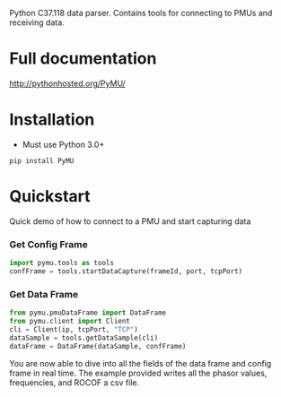Python C37.118 data parser.  Contains tools for connecting to PMUs and receiving data.

# Full documentation
http://pythonhosted.org/PyMU/

# Installation
* Must use Python 3.0+

```
pip install PyMU
```

# Quickstart
Quick demo of how to connect to a PMU and start capturing data

### Get Config Frame

```python
import pymu.tools as tools
confFrame = tools.startDataCapture(frameId, port, tcpPort)
```

### Get Data Frame

```python
from pymu.pmuDataFrame import DataFrame
from pymu.client import Client
cli = Client(ip, tcpPort, "TCP")
dataSample = tools.getDataSample(cli)
dataFrame = DataFrame(dataSample, confFrame)
```

You are now able to dive into all the fields of the data frame and config frame in real time.  The example provided writes all the phasor values, frequencies, and ROCOF a csv file.  
